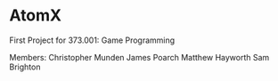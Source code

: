 # AtomX
First Project for 373.001: Game Programming

Members:
Christopher Munden
James Poarch
Matthew Hayworth
Sam Brighton
